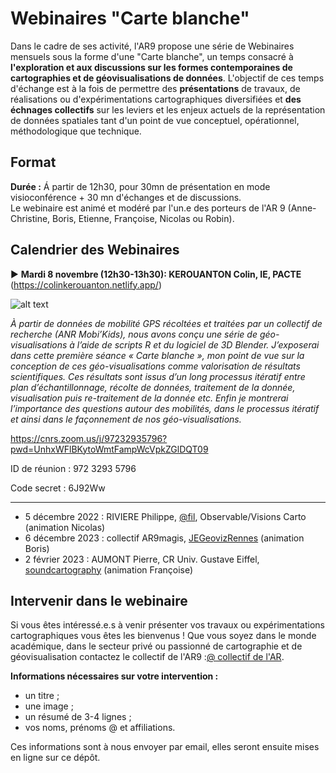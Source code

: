 # Webinaires "Carte blanche"

Dans le cadre de ses activité, l'AR9 propose une série de Webinaires mensuels sous la forme d'une "Carte blanche", un temps consacré à **l'exploration et aux discussions sur les formes contemporaines de cartographies et de géovisualisations de données**. L'objectif de ces temps d'échange est à la fois de permettre des **présentations** de travaux, de réalisations ou d'expérimentations cartographiques diversifiées et **des échnages collectifs** sur les leviers et les enjeux actuels de la représentation de données spatiales tant d'un point de vue conceptuel, opérationnel, méthodologique que technique.

## Format

**Durée :**
Á partir de 12h30, pour 30mn de présentation en mode visioconférence + 30 mn d'échanges et de discussions. </br>
Le webinaire est animé et modéré par l'un.e des porteurs de l'AR 9 (Anne-Christine, Boris, Etienne, Françoise, Nicolas ou Robin).

## Calendrier des Webinaires

:arrow_forward: **Mardi 8 novembre (12h30-13h30): KEROUANTON Colin, IE, PACTE** (https://colinkerouanton.netlify.app/)

![alt text](https://raw.githubusercontent.com/magisAR9/webinaires/main/affiche_webinaire_kerouanton.png)

*À partir de données de mobilité GPS récoltées et traitées par un collectif de recherche (ANR Mobi’Kids), nous avons conçu une série de géo-visualisations à l’aide de scripts R et du logiciel de 3D Blender. J’exposerai dans cette première séance « Carte blanche », mon point de vue sur la conception de ces géo-visualisations comme valorisation de résultats scientifiques. Ces résultats sont issus d’un long processus itératif entre plan d’échantillonnage, récolte de données, traitement de la donnée, visualisation puis re-traitement de la donnée etc. Enfin je montrerai l’importance des questions autour des mobilités, dans le processus itératif et ainsi dans le façonnement de nos géo-visualisations.*

https://cnrs.zoom.us/j/97232935796?pwd=UnhxWFlBKytoWmtFampWcVpkZGlDQT09

ID de réunion : 972 3293 5796

Code secret : 6J92Ww

---------------------------------------------------------------------------------------------------------------------------------
* 5 décembre 2022 :	RIVIERE Philippe, [@fil](https://observablehq.com/@fil), Observable/Visions Carto (animation Nicolas)
* 6 décembre 2023 : collectif AR9magis, [JEGeovizRennes](https://github.com/magisAR9/JEGeovizRennes) (animation Boris)
* 2 février 2023 : AUMONT Pierre, CR Univ. Gustave Eiffel, [soundcartography](https://soundcartography.wordpress.com/) (animation Françoise)	


## Intervenir dans le webinaire
Si vous êtes intéressé.e.s à venir présenter vos travaux ou expérimentations cartographiques vous êtes les bienvenus ! Que vous soyez dans le monde académique, dans le secteur privé ou passionné de cartographie et de géovisualisation contactez le collectif de l'AR9 :[@ collectif de l'AR](mailto:robin.cura@parisgeo.cnrs.fr,francoise.bahoken@univ-eiffel.fr,anne-christine.bronner@misha.fr,etienne.come@univ-eiffel.fr,boris.mericskay@univ-rennes2.fr,nicolas.lambert@cnrs.fr).

**Informations nécessaires sur votre intervention :** </br>
- un titre ;
- une image ;
- un résumé de 3-4 lignes ;
- vos noms, prénoms @ et affiliations.

Ces informations sont à nous envoyer par email, elles seront ensuite mises en ligne sur ce dépôt. 

